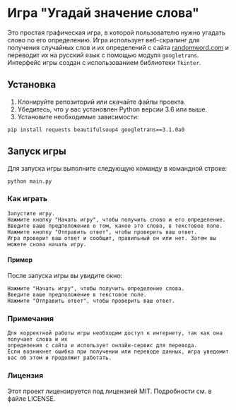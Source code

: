 # Игра "Угадай значение слова"

Это простая графическая игра, в которой пользователю нужно угадать слово по его определению. 
Игра использует веб-скрапинг для получения случайных слов и их определений с сайта 
[randomword.com](https://randomword.com/) и переводит их на русский язык с помощью модуля `googletrans`. 
Интерфейс игры создан с использованием библиотеки `Tkinter`.

## Установка

1. Клонируйте репозиторий или скачайте файлы проекта.
2. Убедитесь, что у вас установлен Python версии 3.6 или выше.
3. Установите необходимые зависимости:

```
pip install requests beautifulsoup4 googletrans==3.1.0a0
```

## Запуск игры

Для запуска игры выполните следующую команду в командной строке:

```
python main.py
```

### Как играть

    Запустите игру.
    Нажмите кнопку "Начать игру", чтобы получить слово и его определение.
    Введите ваше предположение о том, какое это слово, в текстовое поле.
    Нажмите кнопку "Отправить ответ", чтобы проверить ваш ответ.
    Игра проверит ваш ответ и сообщит, правильный он или нет. Затем вы можете снова начать игру.

#### Пример

После запуска игры вы увидите окно:

    Нажмите "Начать игру", чтобы получить определение слова.
    Введите ваше предположение в текстовое поле.
    Нажмите "Отправить ответ", чтобы проверить ваш ответ.

### Примечания

    Для корректной работы игры необходим доступ к интернету, так как она получает слова и их 
    определения с сайта и использует онлайн-сервис для перевода.
    Если возникнет ошибка при получении или переводе данных, игра уведомит 
    вас об этом и продолжит работать.

### Лицензия

Этот проект лицензируется под лицензией MIT. Подробности см. в файле LICENSE.